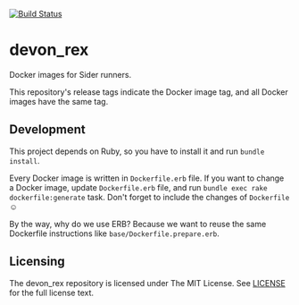 [![Build Status](https://travis-ci.com/sider/devon_rex.svg?branch=master)](https://travis-ci.com/sider/devon_rex)

# devon_rex

Docker images for Sider runners.

This repository's release tags indicate the Docker image tag, and all Docker images have the same tag.

## Development

This project depends on Ruby, so you have to install it and run `bundle install`.

Every Docker image is written in `Dockerfile.erb` file.
If you want to change a Docker image, update `Dockerfile.erb` file,
and run `bundle exec rake dockerfile:generate` task.
Don't forget to include the changes of `Dockerfile` ☺️

By the way, why do we use ERB?
Because we want to reuse the same Dockerfile instructions like `base/Dockerfile.prepare.erb`.

## Licensing

The devon_rex repository is licensed under The MIT License. See [LICENSE](LICENSE) for the full license text.
